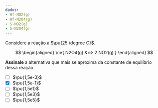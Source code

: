 ```yaml
---
dados:
- Hf-NO2(g)
- Hf-N2O4(g)
- S-NO2(g)
- S-N2O4(g)
---
```



Considere a reação a $\pu{25 \degree C}$.

$$
\begin{aligned}
\ce{ N2O4(g) &<=> 2 NO2(g) }
\end{aligned}
$$

**Assinale** a alternativa que mais se aproxima da constante de equilíbrio dessa reação.

- [ ] $\pu{1,5e-3}$
- [x] $\pu{1,5e-1}$
- [ ] $\pu{1,5e1}$
- [ ] $\pu{1,5e3}$
- [ ] $\pu{1,5e5}$
